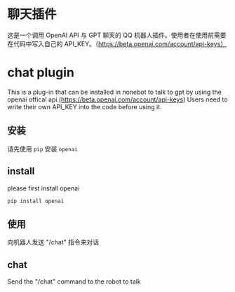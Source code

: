 # 聊天插件
这是一个调用 OpenAI API 与 GPT 聊天的 QQ 机器人插件。使用者在使用前需要在代码中写入自己的 API_KEY。（https://beta.openai.com/account/api-keys）

# chat plugin
This is a plug-in that can be installed in nonebot to talk to gpt by using the openai offical api.(https://beta.openai.com/account/api-keys)
Users need to write their own API_KEY into the code before using it.

## 安装
请先使用 `pip` 安装 `openai` 

## install
please first install openai
```shell script
pip install openai
```

## 使用
向机器人发送 "/chat" 指令来对话

## chat
Send the "/chat" command to the robot to talk